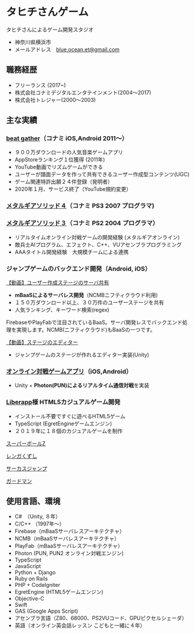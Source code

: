 # タヒチさんゲーム

タヒチさんによるゲーム開発スタジオ

* 神奈川県横浜市
* メールアドレス　blue.ocean.et@gmail.com

## 職務経歴

* フリーランス (2017~)
* 株式会社コナミデジタルエンタテインメント(2004〜2017)
* 株式会社トレジャー(2000〜2003)

## 主な実績

### [beat gather]（コナミ iOS,Android 2011〜）
[beat gather]: https://www.youtube.com/watch?v=Rp8JgVIQzIM

* ９００万ダウンロードの人気音楽ゲームアプリ
* AppStoreランキング１位獲得 (2011年)
* YouTube動画でリズムゲームができる
* ユーザーが譜面データを作って共有できるユーザー作成型コンテンツ(UGC)
* ゲーム関連特許出願２４件登録（発明者）
* 2020年１月、サービス終了（YouTube規約変更）

### [メタルギアソリッド４]（コナミ PS3 2007 プログラマ)
[メタルギアソリッド４]: https://www.konami.com/mg/archive/mgs4/jp/

### [メタルギアソリッド３]（コナミ PS2 2004 プログラマ）
[メタルギアソリッド３]: https://www.konami.com/mg/archive/hd/mgs/

* リアルタイムオンライン対戦ゲームの開発経験 (メタルギアオンライン)
* 敵兵士AIプログラム、エフェクト、C++、VUアセンブラプログラミング
* AAAタイトル開発経験　大規模チームによる連携

### ジャンプゲームのバックエンド開発（Android, iOS）

[【動画】ユーザー作成ステージのサーバ共有](https://youtu.be/p_tYWCg1OZM)

* **mBaaSによるサーバレス開発**（NCMBニフティクラウド利用) 
* １５０万ダウンロード以上、３０万件のユーザーステージを共有
* 人気ランキング、キーワード検索(regex)

FirebaseやPlayFabで注目されているBaaS。サーバ開発レスでバックエンド処理を実現します。NCMB(ニフティクラウド)もBaaSの一つです。

[【動画】ステージのエディター](https://www.youtube.com/watch?v=i24cz-YEUDk)

* ジャンプゲームのステージが作れるエディター実装(Unity)

### [オンライン対戦ゲームアプリ]（iOS,Android）
[オンライン対戦ゲームアプリ]: https://youtu.be/Fruh1GVfP-A

* Unity + **Photon(PUN)によるリアルタイム通信対戦**を実装

### [Liberapp]様 HTML5カジュアルゲーム開発
[Liberapp]: https://liberapp.net/

* インストール不要ですぐに遊べるHTML5ゲーム
* TypeScript (EgretEngineゲームエンジン)
* ２０１９年に１８個のカジュアルゲームを制作

[スーパーボールZ](https://liberapp.net/applications/ea9a4e10-3c1d-11e9-85f7-5f2203be7b3a)

[レンガくずし](https://liberapp.net/applications/f6d93180-09d3-11ea-801b-ab3e4d626624/)

[サーカスジャンプ](https://liberapp.net/applications/c8f40e00-6264-11e9-b9c7-bb4cf56279c8)

[ガードマン](https://liberapp.net/applications/b4d994f0-6ccb-11e9-bb1d-73ec3f2f63d9)


## 使用言語、環境

* C#　（Unity, ８年）
* C/C++ （1997年〜）
* Firebase（mBaaSサーバレスアーキテクチャ）
* NCMB（mBaaSサーバレスアーキテクチャ）
* PlayFab（mBaaSサーバレスアーキテクチャ）
* Photon (PUN, PUN2 オンライン対戦エンジン)
* TypeScript
* JavaScript
* Python + Django
* Ruby on Rails
* PHP + CodeIgniter
* EgretEngine (HTML5ゲームエンジン)
* Objective-C
* Swift
* GAS (Google Apps Script)
* アセンブラ言語（Z80、68000、PS2VUコード、GPUピクセルシェーダ）
* 英語（オンライン英会話レッスン こどもと一緒に４年）

